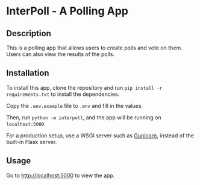 # InterPoll - A Polling App

## Description

This is a polling app that allows users to create polls and vote on them. Users can also view the results of the polls.

## Installation

To install this app, clone the repository and run `pip install -r requirements.txt` to install the dependencies. 

Copy the `.env.example` file to `.env` and fill in the values.

Then, run `python -m interpoll`, and the app will be running on `localhost:5000`.

For a production setup, use a WSGI server such as [Gunicorn](https://gunicorn.org/), instead of the built-in Flask server.

## Usage

Go to <http://localhost:5000> to view the app.